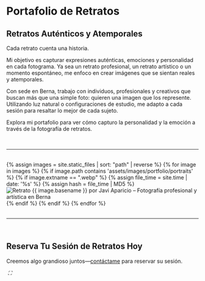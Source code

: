 <div class="text-content">

<h1>Portafolio de Retratos</h1>

<h2>Retratos Auténticos y Atemporales</h2>

<p>Cada retrato cuenta una historia.</p>

<p>Mi objetivo es capturar expresiones auténticas, emociones y personalidad en cada fotograma. Ya sea un retrato profesional, un retrato artístico o un momento espontáneo, me enfoco en crear imágenes que se sientan reales y atemporales.</p>

<p>Con sede en Berna, trabajo con individuos, profesionales y creativos que buscan más que una simple foto: quieren una imagen que los represente. Utilizando luz natural o configuraciones de estudio, me adapto a cada sesión para resaltar lo mejor de cada sujeto.</p>

<p>Explora mi portafolio para ver cómo capturo la personalidad y la emoción a través de la fotografía de retratos.</p>
<br>
<hr>
<br>
</div>


<div class="gallery">
  {% assign images = site.static_files | sort: "path" | reverse %}
  {% for image in images %}
    {% if image.path contains 'assets/images/portfolio/portraits' %}
      {% if image.extname == ".webp" %}
        {% assign file_time = site.time | date: '%s' %}
        {% assign hash = file_time | MD5 %}
        <img data-src="{{ image.path | append: '?v=' | append: hash }}" alt="Retrato {{ image.basename }} por Javi Aparicio – Fotografía profesional y artística en Berna" class="gallery-image lazy">
      {% endif %}
    {% endif %}
  {% endfor %}
</div>

<div class="text-content">

<br>
<hr>
<br>

<h2>Reserva Tu Sesión de Retratos Hoy</h2>

<p>Creemos algo grandioso juntos—<a href="/es/contact/" class="button">contáctame</a> para reservar su sesión.</p>

</div>

<div class="lightbox" id="lightbox">
  <span class="nav" id="prev" aria-label="Anterior"></span>
  <img id="lightbox-img">
  <span class="nav" id="next" aria-label="Siguiente"></span>
  <span class="close" id="close" aria-label="Cerrar"></span>
  <span class="fullscreen" id="fullscreen">
    <i aria-label="Pantalla completa">⛶</i>
  </span>
</div>
